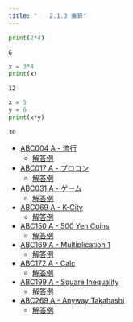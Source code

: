 ```yaml
---
title: "　　2.1.3 乗算"
---
```


```python:サンプルコード：sample_94.py
print(2*4)
```

```text:実行結果
6
```

```python:サンプルコード：sample_95.py
x = 3*4
print(x)
```

```text:実行結果
12
```

```python:サンプルコード：sample_96.py
x = 5
y = 6
print(x*y)
```

```text:実行結果
30
```

- [ABC004 A - 流行](https://atcoder.jp/contests/abc004/tasks/abc004_1)
    - [解答例](https://atcoder.jp/contests/abc004/submissions/15569788)
- [ABC017 A - プロコン](https://atcoder.jp/contests/abc017/tasks/abc017_1)
    - [解答例](https://atcoder.jp/contests/abc017/submissions/15569802)
- [ABC031 A - ゲーム](https://atcoder.jp/contests/abc031/tasks/abc031_a)
    - [解答例](https://atcoder.jp/contests/abc031/submissions/15569838)
- [ABC069 A - K-City](https://atcoder.jp/contests/abc069/tasks/abc069_a)
    - [解答例](https://atcoder.jp/contests/abc069/submissions/15569888)
- [ABC150 A - 500 Yen Coins](https://atcoder.jp/contests/abc150/tasks/abc150_a)
    - [解答例](https://atcoder.jp/contests/abc150/submissions/15404429)
- [ABC169 A - Multiplication 1](https://atcoder.jp/contests/abc169/tasks/abc169_a)
    - [解答例](https://atcoder.jp/contests/abc169/submissions/13775403)
- [ABC172 A - Calc](https://atcoder.jp/contests/abc172/tasks/abc172_a)
    - [解答例](https://atcoder.jp/contests/abc172/submissions/14794505)
- [ABC199 A - Square Inequality](https://atcoder.jp/contests/abc199/tasks/abc199_a)
    - [解答例](https://atcoder.jp/contests/abc199/submissions/22191689)
- [ABC269 A - Anyway Takahashi](https://atcoder.jp/contests/abc269/tasks/abc269_a)
    - [解答例](https://atcoder.jp/contests/abc269/submissions/34957647)